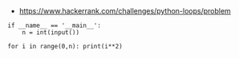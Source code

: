 ## 
- https://www.hackerrank.com/challenges/python-loops/problem
```
if __name__ == '__main__':
    n = int(input())

for i in range(0,n): print(i**2)
```